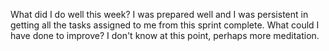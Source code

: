 What did I do well this week?
I was prepared well and I was persistent in getting all the tasks assigned to me from this sprint complete.
What could I have done to improve?
I don't know at this point, perhaps more meditation. 

